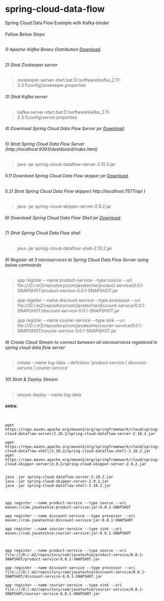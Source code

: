 # spring-cloud-data-flow
Spring Cloud Data Flow Example with Kafka-binder 

###### Follow Below Steps

###### 1) Apache-Kafka Binary Distribution [Download](http://apachemirror.wuchna.com/kafka/2.3.1/kafka_2.11-2.3.1.tgz).

###### 2) Strat Zookeeper server
> zookeeper-server-start.bat D:\software\kafka_2.11-2.3.1\config\zookeeper.properties

###### 3) Strat Kafka server 
> kafka-server-start.bat D:\software\kafka_2.11-2.3.1\config\server.properties



###### 4) Download Spring Cloud Data Flow Server jar [Download](https://repo.maven.apache.org/maven2/org/springframework/cloud/spring-cloud-dataflow-server/2.10.2/spring-cloud-dataflow-server-2.10.2.jar).

###### 5) Strat Spring Cloud Data Flow Server (http://localhost:9393/dashboard/index.html)
 
> java -jar spring-cloud-dataflow-server-2.10.2.jar



###### 5.1) Download Spring Cloud Data Flow skipper jar [Download](https://repo.maven.apache.org/maven2/org/springframework/cloud/spring-cloud-dataflow-shell/2.10.2/spring-cloud-dataflow-shell-2.10.2.jar).

###### 5.2) Strat Spring Cloud Data Flow skipper( http://localhost:7577/api )
 
> java -jar spring-cloud-skipper-server-2.9.2.jar





###### 6) Download Spring Cloud Data Flow Shell jar [Download](https://repo.maven.apache.org/maven2/org/springframework/cloud/spring-cloud-dataflow-shell/2.10.2/spring-cloud-dataflow-shell-2.10.2.jar).

###### 7) Strat Spring Cloud Data Flow shell 
 
> java -jar spring-cloud-dataflow-shell-2.10.2.jar



###### 8) Register all 3 microservices to Spring Cloud Data Flow Server using below commands

> app register --name product-service --type source --uri file:///D:/.m2/repository/com/javatechie/product-service/0.0.1-SNAPSHOT/product-service-0.0.1-SNAPSHOT.jar

> app register --name discount-service --type processor --uri file:///D:/.m2/repository/com/javatechie/discount-service/0.0.1-SNAPSHOT/discount-service-0.0.1-SNAPSHOT.jar

> app register --name courier-service --type sink --uri file:///D:/.m2/repository/com/javatechie/courier-service/0.0.1-SNAPSHOT/courier-service-0.0.1-SNAPSHOT.jar


[//]: # (> app register --name product-service --type source --uri maven://com.javatechie:product-service:jar:0.0.1-SNAPSHOT)

[//]: # ()
[//]: # (> app register --name discount-service --type processor --uri maven://com.javatechie:discount-service:jar:0.0.1-SNAPSHOT)

[//]: # ()
[//]: # (> app register --name courier-service --type sink --uri maven://com.javatechie:courier-service:jar:0.0.1-SNAPSHOT)


###### 9) Create Cloud Stream to connect between all microservices registered in spring cloud data flow server
> create --name log-data --definition 'product-service | discount-service | courier-service'

###### 10) Strat & Deploy Stream 
> stream deploy --name log-data


#### extra:
```


wget https://repo.maven.apache.org/maven2/org/springframework/cloud/spring-cloud-dataflow-server/2.10.2/spring-cloud-dataflow-server-2.10.2.jar

wget https://repo.maven.apache.org/maven2/org/springframework/cloud/spring-cloud-dataflow-shell/2.10.2/spring-cloud-dataflow-shell-2.10.2.jar
wget https://repo.maven.apache.org/maven2/org/springframework/cloud/spring-cloud-skipper-server/2.9.2/spring-cloud-skipper-server-2.9.2.jar


java -jar spring-cloud-dataflow-server-2.10.2.jar
java -jar spring-cloud-skipper-server-2.9.2.jar
java -jar spring-cloud-dataflow-shell-2.10.2.jar



app register --name product-service --type source --uri maven://com.javatechie:product-service:jar:0.0.1-SNAPSHOT

app register --name discount-service --type processor --uri maven://com.javatechie:discount-service:jar:0.0.1-SNAPSHOT

app register --name courier-service --type sink --uri maven://com.javatechie:courier-service:jar:0.0.1-SNAPSHOT
 


app register --name product-service --type source --uri file:///D:/.m2/repository/com/javatechie/product-service/0.0.1-SNAPSHOT/product-service-0.0.1-SNAPSHOT.jar

app register --name discount-service --type processor --uri file:///D:/.m2/repository/com/javatechie/discount-service/0.0.1-SNAPSHOT/discount-service-0.0.1-SNAPSHOT.jar

app register --name courier-service --type sink --uri file:///D:/.m2/repository/com/javatechie/courier-service/0.0.1-SNAPSHOT/courier-service-0.0.1-SNAPSHOT.jar


```



